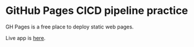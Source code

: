 # GitHub Pages CICD pipeline practice

GH Pages is a free place to deploy static web pages.

Live app is [here](https://olaniyioshinusi.github.io/gh-pages/).
